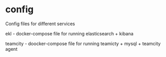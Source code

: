 # config
Config files for different services

ekl - docker-compose file for running elasticsearch + kibana

teamcity - doocker-compose file for running teamicty + mysql + teamcity agent